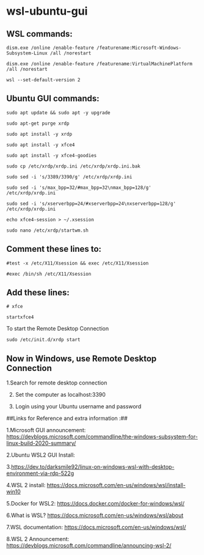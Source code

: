 # wsl-ubuntu-gui

## WSL commands: ##

```
dism.exe /online /enable-feature /featurename:Microsoft-Windows-Subsystem-Linux /all /norestart

dism.exe /online /enable-feature /featurename:VirtualMachinePlatform /all /norestart

wsl --set-default-version 2
```
## Ubuntu GUI commands: ##
```
sudo apt update && sudo apt -y upgrade

sudo apt-get purge xrdp

sudo apt install -y xrdp

sudo apt install -y xfce4

sudo apt install -y xfce4-goodies

sudo cp /etc/xrdp/xrdp.ini /etc/xrdp/xrdp.ini.bak

sudo sed -i 's/3389/3390/g' /etc/xrdp/xrdp.ini

sudo sed -i 's/max_bpp=32/#max_bpp=32\nmax_bpp=128/g' /etc/xrdp/xrdp.ini

sudo sed -i 's/xserverbpp=24/#xserverbpp=24\nxserverbpp=128/g' /etc/xrdp/xrdp.ini

echo xfce4-session > ~/.xsession

sudo nano /etc/xrdp/startwm.sh
```
##  Comment these lines to: ##
```
#test -x /etc/X11/Xsession && exec /etc/X11/Xsession

#exec /bin/sh /etc/X11/Xsession
```
## Add these lines: ##


```
# xfce

startxfce4
```
To start the Remote Desktop Connection
```
sudo /etc/init.d/xrdp start
```

## Now in Windows, use Remote Desktop Connection ##

1.Search for remote desktop connection

2. Set the computer as localhost:3390

3. Login using your Ubuntu username and password


##Links for Reference and extra information :##

1.Microsoft GUI announcement: https://devblogs.microsoft.com/commandline/the-windows-subsystem-for-linux-build-2020-summary/

2.Ubuntu WSL2 GUI Install:

3.https://dev.to/darksmile92/linux-on-windows-wsl-with-desktop-environment-via-rdp-522g

4.WSL 2 install: https://docs.microsoft.com/en-us/windows/wsl/install-win10

5.Docker for WSL2: https://docs.docker.com/docker-for-windows/wsl/

6.What is WSL? https://docs.microsoft.com/en-us/windows/wsl/about

7.WSL documentation: https://docs.microsoft.com/en-us/windows/wsl/

8.WSL 2 Announcement: https://devblogs.microsoft.com/commandline/announcing-wsl-2/
